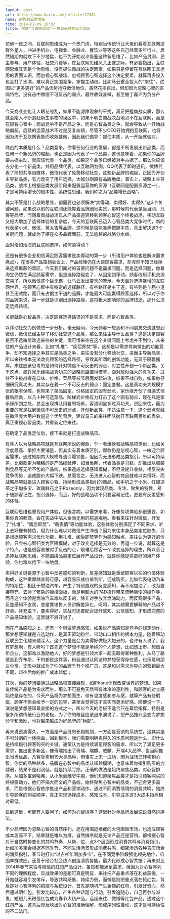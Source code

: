 ```yaml
---
layout: post
url: https://www.huxiu.com/article/27461
name: 胡隽的品类增长
time: 2014-02-09 10:02
title: 摆脱“互联网思维”——兼谈来往的三大误区
---
```

仿佛一夜之间，互联网思维成为一个热门词，特别当传统行业大佬们看着互联网这群外星人，冲进手机业、电视业、金融业、餐饮业等等这些自己经营多年行业，居然短期内就攻下不少地盘，也不免开始议论借鉴这种新思维了，比如产品封测、民主参与、用户体验、社交消费等，在互联网思维风头正盛之际，有必要指出，互联网思维其实是个伪思维，没有抓住商战的决定因素，如果只是停留在互联网工具运用的表面认识，而忽视心智战场、忽视顾客心智选择这个决定要素，就算再多投入也会打了水漂，难以真正突围竞争，掌握主动权。比如马云重金投入的“来往”，试图以“更多更好”的产品优势抢夺微信地位，虽然花招百出，但却因为忽略心智的区隔特性，没有击中微信不可反击的弱点，最终收效甚微，甚至被丁磊评为负分产品。

今天商业变化让人眼花缭乱，如果不能滤除现象的干扰，真正把握商战实质，那么就会陷入不断追赶新生事物的误区中，如果不明白商战决战地点不在互联网，而是在顾客心智中；商战竞争不是产品之争，而是心智品类之争，就会导致从一开始战略偏航，后续的运营战术不过是反复纠错，尽管不少CEO开始拥抱互联网，也将因为流于互联网表象而收效甚微，因此我们倡导：抓住本质，从一开始就做对。

商战的本质是什么？品类竞争。你看任何行业的发展，都是不断发展出新品类，而任何一个新品牌的崛起，也正是因为代表了一个品类，这也意味着，如果你的品牌要占据主动，就应该代表一个品类，如果这个品类已经被对手占据了，那么你应该去分化一个新品类，并用品牌代表，以互联网为例，QQ代表了即时通讯，微博代表了简短共享自媒体，微信代表了免费移动社交，这些新品牌的崛起，正因为开创主导新品类，有力改变了用户选择，大幅分割原有品牌地盘，事实上，战略上主导品类，战术上根据品类发展阶段来配置运营你的资源（互联网是配置资源之一），才是可持续增长的根本性、系统性思维，我们称之为“品类增长战略”。

其实不管是什么战略思维，都需要也必须解决“卖得动、卖得好、卖得久”这3个关键问题，如果说以前的互联网还能靠着品牌圈地卖货，那时候的代表是当当网、凡客等品牌，而随着商战战场已从产品渠道转移到顾客心智这个终极战场，移动互联又极大增加了选择体验的复杂度，今天的互联网已迈入心智品类大竞争时代，新的代表是小米、微信、黄太吉等品牌，这时候是否能准确把握本质，真正解决这3个关键问题，就成为了摆在众多品牌面前，无法逾越的战略分水岭。

面对浩如烟海的互联网选择，如何卖得动？

还是有很多企业相信满足顾客需求是卖得动的第一步（所谓用户体验也是解决需求痛点），在很多产品策划会议上，产品经理仍在大谈顾客需求，却浑然不知已经掉进选择屏蔽的雷区。今天我们面对的首要问题不是需求问题，而是选择问题，你看淘宝仍然在满足顾客需求，但是选择路径变了，从固定到移动，顾客改用手机交流交易了，所以微信这个巨无霸，让马云发出变天的警示。今天面对选择暴增的互联网世界，在顾客心智中有特定的选择路径，有些路径是主干道，有些则是羊肠小道甚至无效路，而只有占据主干道的品牌，才能最大可能赢得顾客选择，所以对于你的品牌来说，第一步就是识别出选择路径，这将极大影响你的品牌钱途，那什么决定选择路径。

关键就是心智品类，决定顾客选择路径的不是需求，而是心智品类。

以移动社交为例做进一步分析。毫无疑问，今天顾客一想到和不同朋友交流就想到微信，微信已经主导了移动社交这个品类，那么来往主导什么品类？这是决定顾客是否不选微信改选来往的关键，很可惜来往在这个关键问题上考虑并不到位，从来往的产品设计来看，比如“扎堆”、“阅后即焚”等，这都是以需求导向做出的功能竞争，却不知选择之争其实是品类之争，来往没有分化移动社交，进而主导新品类，所以来往根本无法改变顾客的选择路径，导致其所谓的创新功能，无异于隔靴搔痒。来往应该思考的是如何针对微信不可反击的弱点，对立性开创一个新品类。关于这点，或许家乐缘挑战真功夫的战略思路值得借鉴，面对貌似强大的真功夫，过往不少挑战者在口味、价格、菜品等枝节层面发起进攻，结果不战自败，如果你仔细研究真功夫，其实存在着一个不可反击的弱点：固定套餐。这是真功夫大规模扩张的根本保障，也带来了菜品固定、价格固定的固有弱点，家乐缘开创了自选式快餐新品类，以几十种可选菜品、阶梯式价格有力打击了这个固有弱点，现在凡是家乐缘所到之处，总会出现排队用餐的场景，客流明显多过真功夫。说回来往，最为重要的就是找到微信不可反击的弱点，开创新品类，不妨注意一下，这个弱点就藏在微信庞大用户数量这个优势背后，建议马云的来往团队抛开互联网思维的表象，真正重视心智品类，并重新定位来往。

在确定了品类定位后，接下来就是打造战略品项。

有些人以为战略品项就是互联网所说的爆款，乍一看爆款和战略品项类似，比如关注度最高、承担主要销量，但其实有着本质区别，爆款仍是忽视心智，一味迎合顾客需求，通过短期内大规模导流引爆销售，但因为无法形成品类指引，所以可持续差。比爆款更为糟糕的是产品线延伸，如当当网，代表品类是书籍，却推出从服装到食品等无所不包的产品线，结果造成选择感知模糊，不但没提升收益，相反丧失竞争优势，造成股价大幅下跌。总而言之，无法进入心智的商品就难以卖得好，而战略品项就是进入顾客心智、持续形成品类指引的商品，如手机之于小米、红罐凉茶之于加多宝、玫瑰鲜花之于Roseonly，因为体现品类、专注、聚焦的特性，易于被顾客记住，指引选择，而且，好的战略品项不只要容易记住，更要有反差感知的体验。

互联网思维也重视用户体验，但很含糊，以需求来看，好像每项体验都很重要，如果你真的都做，会在实战中陷入全而无用的尴尬境地。看看来往针对微信，开发了“扎堆”、“阅后即焚”、“萌表情”等功能体验，这些体验分别满足了不同需求，听上去好像有特色，但为什么难以对微信产生冲击？因为来往本身品类定位缺失，只是根据顾客需求优化功能，用扎堆、阅后即焚等作为感知触点，来往认为更好的体验，只会被心智归类为区隔模糊，对于改变选择是无效的，再退一步说，就算这是个特点，也是很容易被对手反击的点，很难给顾客一个改变选择的理由，所以盲目追捧互联网思维，不能围绕品类定位展开产品设计，就算你能提供更好的用户体验，你也难以抢下一块地盘。

卖得好关键是源于心智中反差感知的判断，反差感知就是重塑顾客以往的价值体验构成，这种重塑越直观可感，越容易形成价值判断，促成购买。比如代表电动汽车的特斯拉，相比于燃油汽车，产生了特别直观的反差感知，再不用加油了，改为直接电充，去掉了繁杂的操控面板，而是用超大的PAD操作带来流畅简便的操作等，而且这个体验是燃油汽车难以反击的，除非对手放弃燃油动力。而反观很多产品，反差感知不直观，总是靠销售人员讲解差异化，呵呵，其实越需要解释的产品越不好卖。补充说下，要卖得好，实战时还要配合提升感知、公信感知，才形成完整的产品感知体验，这里就不展开说了。

而在产品感知之上，还有一个叫做梦想感知，如果说产品感知是竞争的规定动作，那梦想感知就是自选动作，是真正驱动粉丝、带动口口相传的根本力量，随着移动互联民主化越来越深入，这个力量是会为卖得好做极大加分的，也许有人说了，我有梦想啊，有人听吗？首先这个梦想不能是单纯的个人梦想，比如想上市、想做百年企业，这都难以激励他人，好的梦想是引领大家一起去取得某种胜利，从马丁路德金到乔布斯，干的都是这件事，粉丝通过认同这种梦想获得存在感，也乐意和朋友分享，无形中就成为了你的品牌千万个推广员，这是和以需求为导向的营销最大不同，越往后你的推广成本越低；

其次，你的梦想要通过战略品项直接展现，如iPhone体现改变世界的梦想。如果说传统产品是为需求而生，那么不可避免天然带有冰冷的逐利性，和顾客的对立感始终是存在的，今天产品将为梦想而生，带有温度感和参与感，就算产品有些瑕疵，顾客不但会给予一定的包容，甚至会觉得这才真实而更添好感。顺便说一下，演说是梦想感知最直接的方式之一，所以今天的老板不适合只在幕后指挥，特别是很多所谓传统行业的老板，为了你的粉丝应该出来演说了，把产品推介会变为梦想分享和激励，也将越来越成为好品牌的“标配”。

再来说说卖得久，一方面是产品线的长期规划，一方面是营销的系统性，这其实是不可分割的一体两面，回到根本，我们需要明确卖得久的本质问题是什么，即什么是持续指引顾客购买的关键。通常认为是持续满足顾客的需求，所以为了满足更多需求，推出更多新品，像奇瑞推出了奇瑞、瑞麒、威麟、开瑞4大品牌、当当网推出当当优品、凡客曾卖到19大类品种，但事实上无一成功，因为战场已转移到心智，你卖的品种越多，品牌在心智中的品类认知越模糊，也意味着你指引购买的力越弱，结果不是利润低，就是持续亏损。正确的做法是始终聚焦品类，对心智排序。从加多宝到哈弗，从小米到雕爷牛腩，他们知道聚焦品类才是指引顾客购买的终极驱动力，他们不搞大而全的产品线，始终聚焦心智中的品类，不迎合更多需求，而是根据心智依序推出产品和营销动作，通过不同消费情境的消费共鸣，始终引导顾客的购买顺序，真正实现选择成本、感知成本、引导成本这3大成本指标相对最低。

说到这里，可能有人要问了，如何对心智排序？这里针对单品牌发展说说自然排序法。

不少品牌因为忽略心智的自然序列，还在用围追堵截的大包围做市场，也造成顾客成本居高不下，结果就是难以为继。自然排序就是无论产品还是营销，都根据心智对于自然时势变化的共鸣节奏，从势、位、点3个层面形成消费共鸣与消费指引，比如加多宝会根据不同季节、不同生活场景形成消费共鸣，细密渗透各种吉庆场合的消费指引，春节时打出“过吉祥年喝加多宝”，在不同竞争阶段强化领先地位，巩固羊群效应，还善于结合社会热点创造消费势能，最大化形成心智共振；再来对比2014年春节来往与微信的红包产品设计，虽然都能满足需求，但因为对心智序列不同的理解程度，实战效果的差距可真是明显，来往把产品重点落在利益获得，一开始就容易引发排斥，导致共鸣感低、持续力弱，而微信则把重点落在抢红包，背后是对心智序列的把控与系统设计，首先是随机产生金额的红包，引发好奇心，然后通过晒红包，引发比较心，产生各种话题与行动，引发追随心，自己再参与派发，短短几天微信红包成为春节大热产品，远超来往、微博等红包产品。透过这个红包产品，这背后却反映出对心智的准确理解，形成序列性推动，这才是可持续性的不二法门。

